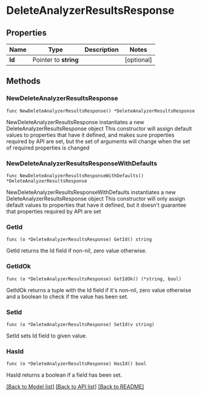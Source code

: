 # DeleteAnalyzerResultsResponse

## Properties

Name | Type | Description | Notes
------------ | ------------- | ------------- | -------------
**Id** | Pointer to **string** |  | [optional] 

## Methods

### NewDeleteAnalyzerResultsResponse

`func NewDeleteAnalyzerResultsResponse() *DeleteAnalyzerResultsResponse`

NewDeleteAnalyzerResultsResponse instantiates a new DeleteAnalyzerResultsResponse object
This constructor will assign default values to properties that have it defined,
and makes sure properties required by API are set, but the set of arguments
will change when the set of required properties is changed

### NewDeleteAnalyzerResultsResponseWithDefaults

`func NewDeleteAnalyzerResultsResponseWithDefaults() *DeleteAnalyzerResultsResponse`

NewDeleteAnalyzerResultsResponseWithDefaults instantiates a new DeleteAnalyzerResultsResponse object
This constructor will only assign default values to properties that have it defined,
but it doesn't guarantee that properties required by API are set

### GetId

`func (o *DeleteAnalyzerResultsResponse) GetId() string`

GetId returns the Id field if non-nil, zero value otherwise.

### GetIdOk

`func (o *DeleteAnalyzerResultsResponse) GetIdOk() (*string, bool)`

GetIdOk returns a tuple with the Id field if it's non-nil, zero value otherwise
and a boolean to check if the value has been set.

### SetId

`func (o *DeleteAnalyzerResultsResponse) SetId(v string)`

SetId sets Id field to given value.

### HasId

`func (o *DeleteAnalyzerResultsResponse) HasId() bool`

HasId returns a boolean if a field has been set.


[[Back to Model list]](../README.md#documentation-for-models) [[Back to API list]](../README.md#documentation-for-api-endpoints) [[Back to README]](../README.md)



